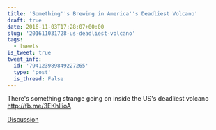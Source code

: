 ```yaml
---
title: 'Something''s Brewing in America''s Deadliest Volcano'
draft: true
date: 2016-11-03T17:28:07+00:00
slug: '201611031728-us-deadliest-volcano'
tags:
  - tweets
is_tweet: true
tweet_info:
  id: '794123989849227265'
  type: 'post'
  is_thread: False
---
```




There's something strange going on inside the US's deadliest volcano <http://fb.me/3EKhlIioA>

[Discussion](https://x.com/sytelus/status/794123989849227265)
